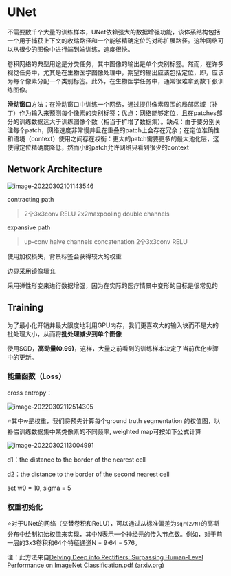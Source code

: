 # UNet

不需要数千个大量的训练样本，UNet依赖强大的数据增强功能，该体系结构包括一个用于捕获上下文的收缩路径和一个能够精确定位的对称扩展路径。这种网络可以从很少的图像中进行端到端训练，速度很快。

卷积网络的典型用途是分类任务，其中图像的输出是单个类别标签。然而，在许多视觉任务中，尤其是在生物医学图像处理中，期望的输出应该包括定位，即，应该为每个像素分配一个类别标签。此外，在生物医学任务中，通常很难拿到数千张训练图像。

**滑动窗口**方法：在滑动窗口中训练一个网络，通过提供像素周围的局部区域（补丁）作为输入来预测每个像素的类别标签；优点：网络能够定位，且在patches部分的训练数据远大于训练图像个数（相当于扩增了数据集）。缺点：由于要分别关注每个patch，网络速度非常慢并且在重叠的patch上会存在冗余；在定位准确性和语境（context）使用之间存在权衡：更大的patch需要更多的最大池化层，这使得定位精确度降低，然而小的patch允许网络只看到很少的context

## Network Architecture

![image-20220302101143546](C:%5CUsers%5CBreeze%5CAppData%5CRoaming%5CTypora%5Ctypora-user-images%5Cimage-20220302101143546.png)

contracting path

> 2个3x3conv  RELU  2x2maxpooling  double channels

expansive path

> up-conv halve channels concatenation 2个3x3conv RELU

使用加权损失，背景标签会获得较大的权重

边界采用镜像填充

采用弹性形变来进行数据增强，因为在实际的医疗情景中变形的目标是很常见的

## Training

为了最小化开销并最大限度地利用GPU内存，我们更喜欢大的输入块而不是大的批处理大小，从而将**批处理减少到单个图像**

使用SGD，**高动量(0.99)**，这样，大量之前看到的训练样本决定了当前优化步骤中的更新。

### 能量函数（Loss）

cross entropy：

![image-20220302112514305](C:%5CUsers%5CBreeze%5CAppData%5CRoaming%5CTypora%5Ctypora-user-images%5Cimage-20220302112514305.png)

:star:其中w是权重，我们将预先计算每个ground truth segmentation 的权值图，以补偿训练数据集中某类像素的不同频率, weighted map可按如下公式计算

![image-20220302113004991](C:%5CUsers%5CBreeze%5CAppData%5CRoaming%5CTypora%5Ctypora-user-images%5Cimage-20220302113004991.png)

d1：the distance to the border of the nearest cell

d2：the distance to the border of the second nearest cell

set w0 = 10, sigma = 5

### 权重初始化

:star:对于UNet的网络（交替卷积和ReLU），可以通过从标准偏差为`sqr(2/N)`的高斯分布中绘制初始权值来实现，其中N表示一个神经元的传入节点数。例如，对于前一层的3x3卷积和64个特征通道N = 9·64 =  576。

注：此方法来自[Delving Deep into Rectifiers: Surpassing Human-Level Performance on ImageNet Classification.pdf (arxiv.org)](https://arxiv.org/pdf/1502.01852.pdf)